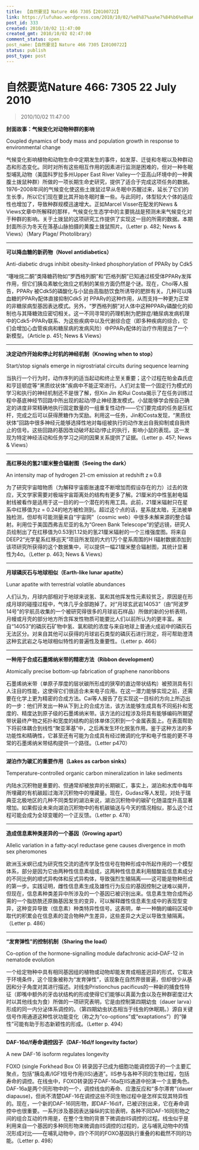 ```yaml
---
title: 【自然要览】Nature 466 7305【20100722】
link: https://lufuhao.wordpress.com/2010/10/02/%e8%87%aa%e7%84%b6%e8%a6%81%e8%a7%88nature-466-7305-22-july-2010/
post_id: 333
created: 2010/10/02 11:47:00
created_gmt: 2010/10/02 02:47:00
comment_status: open
post_name:【自然要览】Nature 466 7305【20100722】
status: publish
post_type: post
---
```


# 自然要览Nature 466: 7305 22 July 2010

> 2010/10/02 11:47:00

 

**封面故事：气候变化对动物种群的影响**

Coupled dynamics of body mass and population growth in response to environmental change

气候变化影响植物和动物生命中定期发生的事件，如发芽、迁徙和冬眠以及种群动态和形态变化。同时对所有这些相互作用的因素进行监测是困难的，但对一种冬眠型哺乳动物（美国科罗拉多州Upper East River Valley一个亚高山环境中的一种黄腹土拨鼠种群）所做的一项长期生命史研究，提供了适合于完成这项任务的数据。1976–2008年间的气候变化使这些土拨鼠过早从冬眠中苏醒过来，延长了它们的生长季，所以它们现在要比其开始冬眠时重一些。与此同时，体型较大个体的适应性也增加了，导致种群规模迅速增大。正如Marcel Visser在配发的News & Views文章中所解释的那样，气候变化生态学中的主要挑战是预测未来气候变化对于种群的影响。关于土拨鼠的这项研究工作提供了实现这一目的所需的数据。本期封面所示为冬天在落基山脉拍摄的黄腹土拨鼠照片。（Letter p. 482; News & Views）（Mary Plage/ Photolibrary）

***

**可以降血糖的新药物（Novel antidiabetics）**

Anti-diabetic drugs inhibit obesity-linked phosphorylation of PPARγ by Cdk5

“噻唑烷二酮”类降糖药物如“罗西格列酮”和“匹格列酮”已知通过核受体PPARγ发挥作用，但它们胰岛素敏化效应之机制的某些方面仍然是个谜。现在，Choi等人报告，PPARγ 被Cdk5的磷酸化与小鼠由高脂肪饮食所诱导的肥胖有关。几种可以降血糖的PPARγ配体直接抑制Cdk5 对 PPARγ的这种作用，从而支持一种更为正常的非糖尿病型基因表达模式。另外，“罗西格列酮”对人体中这种PPARγ磷酸化的抑制也与其降糖效应密切相关。这一不同寻常的药理机制为肥胖症/糖尿病发病机理中的Cdk5-PPARγ联系、为这些疾病中以及代谢综合症（即多种疾病的综合，它们会增加心血管疾病和糖尿病的发病风险）中PPARγ配体的治疗作用提出了一个新模型。（Article p. 451; News & Views）

  
***

**决定动作开始和停止时机的神经机制（Knowing when to stop）**

Start/stop signals emerge in nigrostriatal circuits during sequence learning

当执行一个行为时，动作序列的适当起动和终止至关重要；这个过程在帕金森氏症和亨廷顿症等“黑质纹状体”疾病中不能正常进行。人们对主管一个固定行为模式的学习和执行的神经机制还不是很了解，但Xin Jin 和Rui Costa揭示了在任务训练过程中基底神经节回路中所出现的起动/停止神经激发模式。小鼠能够学会按自己确定的进度非常精确地执行固定数量的一组重复性动作——它们要完成的任务是压杠杆，完成之后可以获得蔗糖作为奖励。利用这一任务，Jin和Costa发现，“黑质纹状体”回路中很多神经元能够选择性地对每组被执行的动作发出自我抑制或自我终止的信号。这些回路的基因改动破坏起动/停止的执行，影响小鼠的表现。这一发现为特定神经活动和任务学习之间的因果关系提供了证据。（Letter p. 457; News & Views）

  
***

**高红移处的氢21厘米整合辐射图（Seeing the dark）**

An intensity map of hydrogen 21-cm emission at redshift z ≈ 0.8

为了研究宇宙暗物质（为解释宇宙膨胀速度不断增加而假设存在的力）过去的效应，天文学家需要对极端宇宙距离处的结构有更多了解。21厘米的中性氢射电辐射线被看作是适用于这一目的的一个潜在的有用工具。此前，21厘米辐射只在星系中红移值为z = 0.24的地方被检测到。超过这个点的话，星系就太暗，无法被单独检测，但却有可能测量来自“宇宙网”（cosmic web）中很多未解来源的整合辐射。利用位于美国西弗吉尼亚的名为“Green Bank Telescope”的望远镜，研究人员绘制出了在红移值为0.53到1.12处的氢21厘米辐射的一个三维强度图。将来自DEEP2“光学星系红移巡天”项目所发现的大约1万个星系周围的H I辐射数据添加到该项研究所获得的这个数据集中，可以提供一幅21厘米整合辐射图，其统计显著性为4σ。（Letter p. 463; News & Views）

  
***

**月球磷灰石与地球相似（Earth-like lunar apatite）**

Lunar apatite with terrestrial volatile abundances

人们认为，月球内部相对于地球来说氢、氯和其他挥发性元素较贫乏，原因是在形成月球的碰撞过程中，气体几乎全部跑掉了。对“月球玄武岩14053”（由“阿波罗14号”的宇航员收集的一个被研究得很多的月球岩石样品）所做的新的分析表明，月幔或月壳的部分地方所含挥发性物质可能要比人们以前所认为的更丰富。来自“14053”的磷灰石矿物中氢、氯和硫的浓度与来自地球上普通火成岩中的磷灰石无法区分。对来自其他可以获得的月球岩石类型的磷灰石进行测定，将可帮助澄清这种玄武岩之与地球相似特性的普遍性及重要性。（Letter p. 466）

  
***

**一种用于合成石墨烯纳米带的精密方法（Ribbon development）**

Atomically precise bottom-up fabrication of graphene nanoribbons

石墨烯纳米带（单原子厚度的层状碳所形成的狭窄的直边带状结构）被预测具有引人注目的性能，这使得它们很适合未来电子应用。在这一潜力能够实现之前，还需要在化学上更为精密的合成方法。Cai等人报告了在实现这一目标的方向上所迈出的一步：他们开发出一种从下到上的合成方法，该方法能够生成具有不同拓扑和宽度的、精度达到原子级的石墨烯纳米带。该方法的过程涉及将具有能够编码所期望带状最终产物之拓扑和宽度的结构的前体单体沉积到一个金属表面上。在表面帮助下将前体耦合到线性“聚亚苯基”中，之后再发生环化脱氢作用。鉴于这种方法的多功能性和精确性，它甚至还有可能为合成具有经过微调的化学和电子性能的更不寻常的石墨烯纳米带结构提供一个路径。（Letter p470）

  
***

**湖泊作为碳汇的重要作用（Lakes as carbon sinks）**

Temperature-controlled organic carbon mineralization in lake sediments

内陆水沉积物是重要的、但通常却被放弃的长期碳汇，事实上，湖泊和水库中每年所埋藏的有机碳超过海洋沉积物中的埋藏量。现在，Gudasz等人发现，对处于瑞典亚北极地区的几种不同类型的湖泊来说，湖泊沉积物中的碳矿化随温度升高显著增加。如果假设未来向湖泊沉积物中的有机碳输送与今天的情况相似，那么这个过程可能会成为全球变暖的一个正反馈。（Letter p. 478）

  
***

**造成信息素种类差异的一个基因（Growing apart）**

Allelic variation in a fatty-acyl reductase gene causes divergence in moth sex pheromones

欧洲玉米螟已成为研究性交流的遗传学及性信号在物种形成中所起作用的一个模型体系，部分是因为它由两种性信息素组成，这两种性信息素利用醋酸盐信息素成分的不同比例的顺式异构体和反式异构体，导致强烈生殖隔离——这可能是物种形成的第一步。实践证明，雌性信息素生成及雄性行为反应的基因控制之谜难以揭开，但现在，信息素种类差异中所涉及的一个基因已被识别出来。信息素生物合成所必需的一个脂肪酰还原酶基因发生的变异，可以解释雌性信息素生成中的表现型变异，这种变异导致（信息素）种类特异性信号。这表明，单一一种酶的编码区域中取代的积累会在信息素的混合物种产生差异，这些差异之大足以导致生殖隔离。（Letter p. 486）

  
***

**“发育弹性”的控制机制（Sharing the load）**

Co-option of the hormone-signalling module dafachronic acid–DAF-12 in nematode evolution

一个给定物种中具有相同基因组的植物或动物却能发育成相差迥异的形式，它取决于环境条件，这个现象被称为“发育弹性”，该现象在自然界很普遍，但却很少从基因和分子角度对其进行描述。对线虫Pristionchus pacificus的一种新的捕食性特征（即嘴中额外的牙齿状结构的形成使得它们能够以真菌为食以及在种群密度过大时以其他线虫为食）所做的一项研究表明，它是由控制第四期幼虫（dauer larva）形成的同一内分泌体系调控的。（第四期幼虫状态相当于线虫的休眠期。）源自关键信号作用通道这种性状功能变化（称之为“co-options”或“exaptations”）的“弹性”可能有助于形态新颖性的形成。（Letter p. 494）

  
***

**DAF-16d/f寿命调控因子（DAF-16d/f longevity factor）**

A new DAF-16 isoform regulates longevity

FOXO (single Forkhead Box O) 转录因子已成为细胞功能调控因子的一个主要汇聚点，包括“胰岛素/IGF1信号作用(IIS)通道”。IIS参与各种不同的生物过程，包括寿命的调控。在线虫中，FOXO转录因子DAF-16a在IIS通道中扮演一个主要角色。DAF-16a是两个同形物中的一个，调控线虫的寿命、应激反应和“多尔滞育”(dauer diapause)，但尚不清楚DAF-16在调控这些不同生物过程中是怎样实现其特异性的。现在，一个新的DAF-16同形物，即DAF-16d/f，已被识别出来，它在寿命调控中也很重要。一系列涉及基因表达操纵的实验表明，各种不同DAF-16同形物之间的组合互动的作用是，在整个生物的背景下微调由IIS调控的过程。线虫似乎是利用来自一个基因的多种同形物来微调由IIS调控的过程的，这与哺乳动物中的情况形成对比——在哺乳动物中，四个不同的FOXO基因执行重叠的和截然不同的功能。（Letter p. 498）

